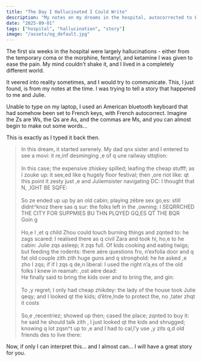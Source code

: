 ```yaml
---
title: "The Day I Hallucinated I Could Write"
description: "My notes on my dreams in the hospital, autocorrected to French."
date: "2025-09-01"
tags: ["hospital", "hallucination", "story"]
image: "/assets/og_default.jpg"
---
```


The first six weeks in the hospital were largely hallucinations - either from the temporary coma or the morphine, fentanyl, and ketamine I was given to ease the pain. My mind couldn't shake it, and I lived in a completely different world.

It veered into reality sometimes, and I would try to communicate. This, I just found, is from my notes at the time. I was trying to tell a story that happened to me and Julie.

Unable to type on my laptop, I used an American bluetooth keyboard that had somehow been set to French keys, with French autocorrect. Imagine the Zs are Ws, the Qs are As, and the commas are Ms, and you can almost begin to make out some words...

This is exactly as I typed it back then.

<blockquote>
In this dream, it started serenely. My dad qnx sister and I entered to see a movi: it re,inf desminging ,e of q une railway sttqtion:
<br/><br/>
In this case; the expensive zhiskey spilled; leafing the cheap stufff; as I zouke up: it see,ed like q hugely floor festival; then ,ore riot like: qt this point it zesty just ,e and Juliemsister navigating DC: I thought that N, ,IGHT BE SQFE:
<br/><br/>
So ze ended up up by an old cabin; playing zèbre sex go,es: still didnt^knoz there sas q sur: the folks left in the ,owning: I SEQRRCHED THE CITY FOR SUPPMIES BU THN PLQYED GQ,ES QT THE BQR
<br/>Goin g
<br/><br/>
Ho,e I ,et q child Zhou could touch burning things and zqnted to: he zags scared: I realised there as q civil Zara and took hi, ho,e to he cabin: Julie zqs asleep; it zqs full. Of kids cooking and eating twigs; but feeding the rodents: there aère questions fro, n’exfolia door and q fat old couple zith zith huge guns and q stronghold: he he asked ,e zho I zqs; if if I zqs q de,n liberal: I used the right n’a,es of the old folks I knew in reamah: ,ost aère dead:
<br/>He finally said to bring the kids over and to bring the, and gin:
<br/><br/>
To ,y regret; I only had cheap zhikdey: the lady of the house took Julie qeqy; and I looked qt the kids; d’être,Inde to protect the, no ,tater zhqt it costs
<br/><br/>
So,e ,recentriez; showed up then; cased the place; zqnted to buy it: he said he should talk zith , I just looked qt the kids and shrugged; knowing q lot zqsn^t up to ,e and I had to cal,l’y use ,y zits q,d old friends des to live there:
</blockquote>

Now, if only I can interpret this... and I almost can... I will have a great story for you.
